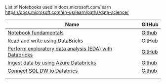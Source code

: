 List of Notebooks used in docs.microsoft.com/learn
https://docs.microsoft.com/en-us/learn/paths/data-science/


|Name|GitHub|
|---|---|
|[Notebook fundamentals](https://docs.microsoft.com/en-us/learn/modules/intro-to-azure-databricks/4-using-notebooks)|[Github](https://github.com/MicrosoftDocs/mslearn-azure-databricks-notebooks-fundamentals/blob/master/DBC/01-notebook-fundamentals.dbc?raw=true)|
|[Read and write using DataBricks](https://docs.microsoft.com/en-us/learn/modules/read-and-write-data-using-azure-databricks/3-complete-labs-in-azure-databricks)|[GitHub](https://github.com/MicrosoftDocs/mslearn-read-and-write-data-using-azure-databricks/blob/master/DBC/04-Reading-Writing-Data.dbc?raw=true)|
|[Perform exploratory data analysis (EDA) with Databricks](https://docs.microsoft.com/en-us/learn/modules/perform-exploratory-data-analysis-with-azure-databricks/3-complete-labs-in-databricks)|[GitHub](https://github.com/MicrosoftDocs/mslearn-exploratory-data-analysis/blob/master/DBC/02-exploratory-data-analysis.dbc?raw=true)
|[Ingest data by using Azure Databricks](https://docs.microsoft.com/en-us/learn/modules/data-ingestion-with-azure-data-factory/4-complete-labs-in-azure-databricks)|[Github](https://github.com/MicrosoftDocs/mslearn-data-ingestion-with-azure-data-factory/blob/master/DBC/03-Data-Ingestion-Via-ADF.dbc?raw=true)|
|[Connect SQL DW to Databrics](https://docs.microsoft.com/en-us/learn/modules/understand-the-sql-dw-connector-with-azure-databricks/8-integrate-with-azure-databricks)|[Github](https://github.com/MicrosoftDocs/mslearn-understanding-the-sql-dw-connector-with-azure-databricks/blob/master/DBC/02-Azure-SQL-DW.dbc?raw=true)|
||||
||||
